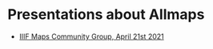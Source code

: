 # Presentations about Allmaps

- [IIIF Maps Community Group, April 21st 2021](http://allmaps.org/presentations/iiif-maps-april-21-2021)
